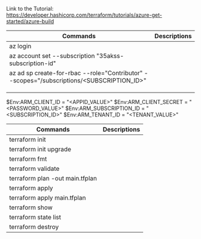 Link to the Tutorial:
https://developer.hashicorp.com/terraform/tutorials/azure-get-started/azure-build

|Commands|Descriptions|
|--|--|
|az login|                                                                                      |
|az account set --subscription "35akss-subscription-id"|                                        |
|az ad sp create-for-rbac --role="Contributor" --scopes="/subscriptions/<SUBSCRIPTION_ID>"|     |
|||
|||
|||

$Env:ARM_CLIENT_ID = "<APPID_VALUE>"
$Env:ARM_CLIENT_SECRET = "<PASSWORD_VALUE>"
$Env:ARM_SUBSCRIPTION_ID = "<SUBSCRIPTION_ID>"
$Env:ARM_TENANT_ID = "<TENANT_VALUE>"

|Commands|Descriptions|
|--|--|
|terraform init                     ||
|terraform init upgrade             ||
|terraform fmt                      ||
|terraform validate                 ||
|terraform plan -out main.tfplan    ||
|terraform apply                    ||
|terraform apply main.tfplan        ||
|terraform show                     ||
|terraform state list               ||
|terraform destroy                  ||
